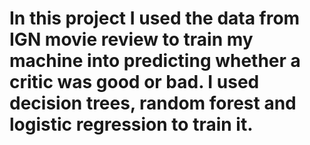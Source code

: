 # In this project I used the data from IGN movie review to train my machine into predicting whether a critic was good or bad. I used decision trees, random forest and logistic regression to train it.
